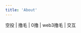 ```yaml
---
title: 'About'
---
```


<!--
This content will be displayed at the top of the index page.
You can leave this empty if you don’t want to show any content.
-->

空投 | 撸毛 | 0撸 | web3撸毛 | 交互